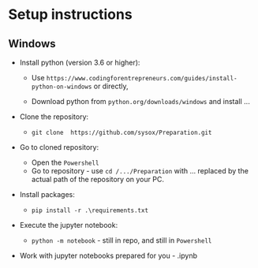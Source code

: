# Setup instructions

## Windows 
- Install python (version 3.6 or higher): 
    - Use ```https://www.codingforentrepreneurs.com/guides/install-python-on-windows``` or directly,

    - Download python from  ```python.org/downloads/windows``` and install ...
- Clone the repository:
    - ```git clone  https://github.com/sysox/Preparation.git``` 
- Go to cloned repository:
    - Open the ```Powershell```
    - Go to repository - use ```cd /.../Preparation``` with  ... replaced by the actual path of the repository on your PC. 
- Install packages:
    - ```pip install -r .\requirements.txt```

- Execute the jupyter notebook:
    - ```python -m notebook``` - still in repo, and still in ```Powershell```
- Work with jupyter notebooks prepared for you - .ipynb


